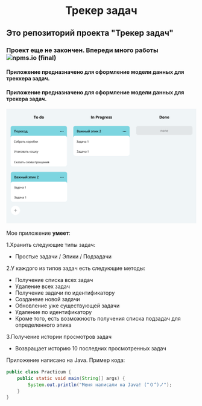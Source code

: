 <h1 align="center">Трекер задач</h1>

## Это репозиторий проекта "Трекер задач"

### Проект еще не закончен. Впереди много работы <img alt="npms.io (final)" src="https://img.shields.io/npms-io/final-score/fb?label=Performed">


#### Приложение предназначено для оформление модели данных для треккера задач.

#### Приложение предназначено для оформление модели данных для трекера задач.

![img.png](img.png)

Мое приложение **умеет**:

1.Хранить следующие типы задач:
 * Простые задачи / Эпики / Подзадачи

2.У каждого из типов задач есть следующие методы:
- Получение списка всех задач
- Удаление всех задач
- Получение задачи по идентификатору
- Созданеие новой задачи
- Обновление уже существующей задачи
- Удаление по идентификатору
- Кроме того, есть возможность получения списка подзадач для определенного эпика

3.Получение истории просмотров задач
* Возвращает историю 10 последних просмотренных задач


Приложение написано на Java. Пример кода:
```java
public class Practicum {
    public static void main(String[] args) {
        System.out.println("Меня написали на Java! (^０^)ノ");
    }
}
```
